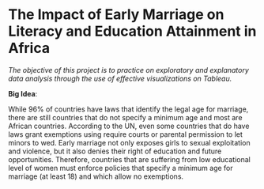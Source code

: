 # The Impact of Early Marriage on Literacy and Education Attainment in Africa
_The objective of this project is to practice on exploratory and explanatory data analysis through the use of effective visualizations on Tableau._

**Big Idea**:

While 96% of countries have laws that identify the legal age for marriage, there are still countries that do not specify a minimum age and most are African countries. According to the UN, even some countries that do have laws grant exemptions using require courts or parental permission to let minors to wed.  Early marriage not only exposes girls to sexual exploitation and violence, but it also denies their right of education and future opportunities. Therefore, countries that are suffering from low educational level of women must enforce policies that specify a minimum age for marriage (at least 18) and which allow no exemptions.


